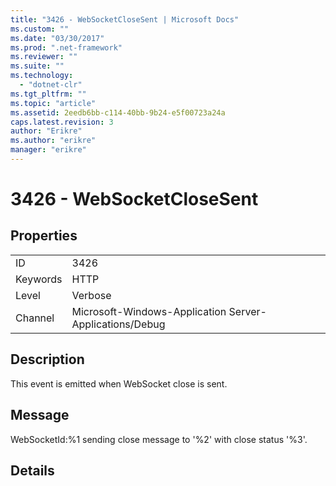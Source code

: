 ```yaml
---
title: "3426 - WebSocketCloseSent | Microsoft Docs"
ms.custom: ""
ms.date: "03/30/2017"
ms.prod: ".net-framework"
ms.reviewer: ""
ms.suite: ""
ms.technology: 
  - "dotnet-clr"
ms.tgt_pltfrm: ""
ms.topic: "article"
ms.assetid: 2eedb6bb-c114-40bb-9b24-e5f00723a24a
caps.latest.revision: 3
author: "Erikre"
ms.author: "erikre"
manager: "erikre"
---
```

# 3426 - WebSocketCloseSent
## Properties  
  
|||  
|-|-|  
|ID|3426|  
|Keywords|HTTP|  
|Level|Verbose|  
|Channel|Microsoft-Windows-Application Server-Applications/Debug|  
  
## Description  
 This event is emitted when WebSocket close is sent.  
  
## Message  
 WebSocketId:%1 sending close message to '%2' with close status '%3'.  
  
## Details